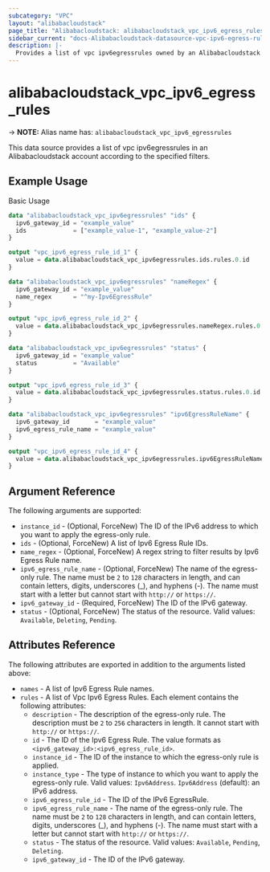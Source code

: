 ```yaml
---
subcategory: "VPC"
layout: "alibabacloudstack"
page_title: "Alibabacloudstack: alibabacloudstack_vpc_ipv6_egress_rules"
sidebar_current: "docs-Alibabacloudstack-datasource-vpc-ipv6-egress-rules"
description: |- 
  Provides a list of vpc ipv6egressrules owned by an Alibabacloudstack account.
---
```


# alibabacloudstack_vpc_ipv6_egress_rules
-> **NOTE:** Alias name has: `alibabacloudstack_vpc_ipv6_egressrules`

This data source provides a list of vpc ipv6egressrules in an Alibabacloudstack account according to the specified filters.

## Example Usage

Basic Usage

```terraform
data "alibabacloudstack_vpc_ipv6egressrules" "ids" {
  ipv6_gateway_id = "example_value"
  ids             = ["example_value-1", "example_value-2"]
}

output "vpc_ipv6_egress_rule_id_1" {
  value = data.alibabacloudstack_vpc_ipv6egressrules.ids.rules.0.id
}

data "alibabacloudstack_vpc_ipv6egressrules" "nameRegex" {
  ipv6_gateway_id = "example_value"
  name_regex      = "^my-Ipv6EgressRule"
}

output "vpc_ipv6_egress_rule_id_2" {
  value = data.alibabacloudstack_vpc_ipv6egressrules.nameRegex.rules.0.id
}

data "alibabacloudstack_vpc_ipv6egressrules" "status" {
  ipv6_gateway_id = "example_value"
  status          = "Available"
}

output "vpc_ipv6_egress_rule_id_3" {
  value = data.alibabacloudstack_vpc_ipv6egressrules.status.rules.0.id
}

data "alibabacloudstack_vpc_ipv6egressrules" "ipv6EgressRuleName" {
  ipv6_gateway_id       = "example_value"
  ipv6_egress_rule_name = "example_value"
}

output "vpc_ipv6_egress_rule_id_4" {
  value = data.alibabacloudstack_vpc_ipv6egressrules.ipv6EgressRuleName.rules.0.id
}
```

## Argument Reference

The following arguments are supported:

* `instance_id` - (Optional, ForceNew) The ID of the IPv6 address to which you want to apply the egress-only rule.
* `ids` - (Optional, ForceNew) A list of Ipv6 Egress Rule IDs.
* `name_regex` - (Optional, ForceNew) A regex string to filter results by Ipv6 Egress Rule name.
* `ipv6_egress_rule_name` - (Optional, ForceNew) The name of the egress-only rule. The name must be `2` to `128` characters in length, and can contain letters, digits, underscores (_), and hyphens (-). The name must start with a letter but cannot start with `http://` or `https://`.
* `ipv6_gateway_id` - (Required, ForceNew) The ID of the IPv6 gateway.
* `status` - (Optional, ForceNew) The status of the resource. Valid values: `Available`, `Deleting`, `Pending`.

## Attributes Reference

The following attributes are exported in addition to the arguments listed above:

* `names` - A list of Ipv6 Egress Rule names.
* `rules` - A list of Vpc Ipv6 Egress Rules. Each element contains the following attributes:
  * `description` - The description of the egress-only rule. The description must be `2` to `256` characters in length. It cannot start with `http://` or `https://`.
  * `id` - The ID of the Ipv6 Egress Rule. The value formats as `<ipv6_gateway_id>:<ipv6_egress_rule_id>`.
  * `instance_id` - The ID of the instance to which the egress-only rule is applied.
  * `instance_type` - The type of instance to which you want to apply the egress-only rule. Valid values: `Ipv6Address`. `Ipv6Address` (default): an IPv6 address.
  * `ipv6_egress_rule_id` - The ID of the IPv6 EgressRule.
  * `ipv6_egress_rule_name` - The name of the egress-only rule. The name must be `2` to `128` characters in length, and can contain letters, digits, underscores (_), and hyphens (-). The name must start with a letter but cannot start with `http://` or `https://`.
  * `status` - The status of the resource. Valid values: `Available`, `Pending`, `Deleting`.
  * `ipv6_gateway_id` - The ID of the IPv6 gateway.